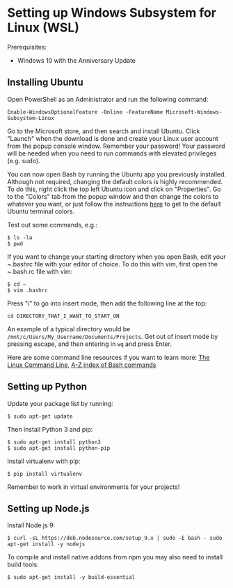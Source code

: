 # Setting up Windows Subsystem for Linux (WSL)
Prerequisites:
- Windows 10 with the Anniversary Update

## Installing Ubuntu
Open PowerShell as an Administrator and run the following command:
```
Enable-WindowsOptionalFeature -Online -FeatureName Microsoft-Windows-Subsystem-Linux
```

Go to the Microsoft store, and then search and install Ubuntu. Click "Launch" when the download is done and create your Linux user account from the popup console window. Remember your password! Your password will be needed when you need to run commands with elevated privileges (e.g. sudo).

You can now open Bash by running the Ubuntu app you previously installed. Although not required, changing the default colors is highly recommended. To do this, right click the top left Ubuntu icon and click on "Properties". Go to the "Colors" tab from the popup window and then change the colors to whatever you want, or just follow the instructions [here](https://medium.com/@jgarijogarde/make-bash-on-ubuntu-on-windows-10-look-like-the-ubuntu-terminal-f7566008c5c2) to get to the default Ubuntu terminal colors.

Test out some commands, e.g.:
```
$ ls -la
$ pwd
```

If you want to change your starting directory when you open Bash, edit your ~.bashrc file with your editor of choice. To do this with vim, first open the ~.bash.rc file with vim:
```
$ cd ~
$ vim .bashrc
```

Press "i" to go into insert mode, then add the following line at the top:
```
cd DIRECTORY_THAT_I_WANT_TO_START_ON
```

An example of a typical directory would be ```/mnt/c/Users/My_Username/Documents/Projects```. Get out of insert mode by pressing escape, and then entering in ```wq``` and press Enter.

Here are some command line resources if you want to learn more: [The Linux Command Line](http://www.linuxzasve.com/preuzimanje/TLCL-09.12.pdf), [A-Z index of Bash commands](https://ss64.com/bash/)

## Setting up Python
Update your package list by running:
```
$ sudo apt-get update
```

Then install Python 3 and pip:
```
$ sudo apt-get install python3
$ sudo apt-get install python-pip
```

Install virtualenv with pip:
```
$ pip install virtualenv
```

Remember to work in virtual environments for your projects!

## Setting up Node.js
Install Node.js 9:
```
$ curl -sL https://deb.nodesource.com/setup_9.x | sudo -E bash - sudo apt-get install -y nodejs
```

To compile and install native addons from npm you may also need to install build tools:
```
$ sudo apt-get install -y build-essential
```
